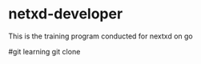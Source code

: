 # netxd-developer
This is the training program conducted for nextxd on go

#git learning
git clone <repository>
